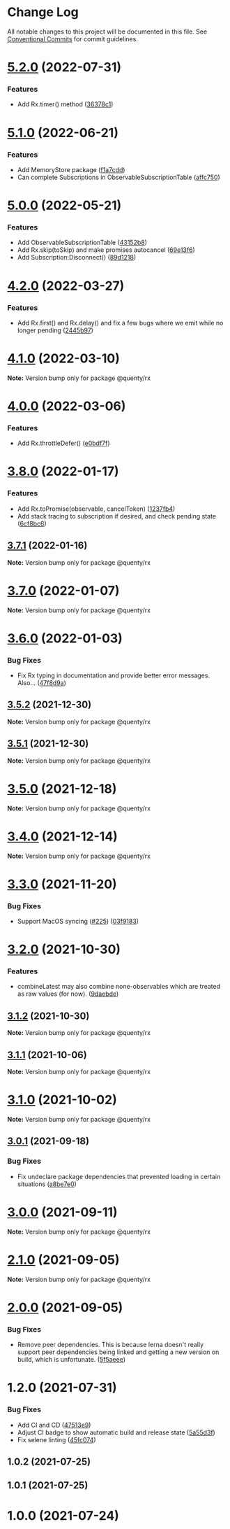 # Change Log

All notable changes to this project will be documented in this file.
See [Conventional Commits](https://conventionalcommits.org) for commit guidelines.

# [5.2.0](https://github.com/Quenty/NevermoreEngine/compare/@quenty/rx@5.1.0...@quenty/rx@5.2.0) (2022-07-31)


### Features

* Add Rx.timer() method ([36378c1](https://github.com/Quenty/NevermoreEngine/commit/36378c1d7fc4948d3e455a6bca487bc3552a5a6c))





# [5.1.0](https://github.com/Quenty/NevermoreEngine/compare/@quenty/rx@5.0.0...@quenty/rx@5.1.0) (2022-06-21)


### Features

* Add MemoryStore package ([f1a7cdd](https://github.com/Quenty/NevermoreEngine/commit/f1a7cddcb8e41b7dbf3898233e846925cbea2740))
* Can complete Subscriptions in ObservableSubscriptionTable ([affc750](https://github.com/Quenty/NevermoreEngine/commit/affc750beeeeae8b28f5d04174410596bec57806))





# [5.0.0](https://github.com/Quenty/NevermoreEngine/compare/@quenty/rx@4.2.0...@quenty/rx@5.0.0) (2022-05-21)


### Features

* Add ObservableSubscriptionTable ([43152b8](https://github.com/Quenty/NevermoreEngine/commit/43152b876dda2f752c457eef8932bed27170ac9a))
* Add Rx.skip(toSkip) and make promises autocancel ([69e13f6](https://github.com/Quenty/NevermoreEngine/commit/69e13f6f368f238e64868eecd358f6a6aff76e02))
* Add Subscription:Disconnect() ([89d1218](https://github.com/Quenty/NevermoreEngine/commit/89d1218c8c7b5d5988d272561c2011df0e58a75c))





# [4.2.0](https://github.com/Quenty/NevermoreEngine/compare/@quenty/rx@4.1.0...@quenty/rx@4.2.0) (2022-03-27)


### Features

* Add Rx.first() and Rx.delay() and fix a few bugs where we emit while no longer pending ([2445b97](https://github.com/Quenty/NevermoreEngine/commit/2445b97a8478590196fdfb5b8fd8121d81a0a5a8))





# [4.1.0](https://github.com/Quenty/NevermoreEngine/compare/@quenty/rx@4.0.0...@quenty/rx@4.1.0) (2022-03-10)

**Note:** Version bump only for package @quenty/rx





# [4.0.0](https://github.com/Quenty/NevermoreEngine/compare/@quenty/rx@3.8.0...@quenty/rx@4.0.0) (2022-03-06)


### Features

* Add Rx.throttleDefer() ([e0bdf7f](https://github.com/Quenty/NevermoreEngine/commit/e0bdf7f1220e66923fe275b323afd153d87f6351))





# [3.8.0](https://github.com/Quenty/NevermoreEngine/compare/@quenty/rx@3.7.1...@quenty/rx@3.8.0) (2022-01-17)


### Features

* Add Rx.toPromise(observable, cancelToken) ([1237fb4](https://github.com/Quenty/NevermoreEngine/commit/1237fb4155bb9bcca94ffd5f618fcea60026f694))
* Add stack tracing to subscription if desired, and check pending state ([6cf8bc6](https://github.com/Quenty/NevermoreEngine/commit/6cf8bc6ab5916a0a2c237a2552fd9901dca1a756))





## [3.7.1](https://github.com/Quenty/NevermoreEngine/compare/@quenty/rx@3.7.0...@quenty/rx@3.7.1) (2022-01-16)

**Note:** Version bump only for package @quenty/rx





# [3.7.0](https://github.com/Quenty/NevermoreEngine/compare/@quenty/rx@3.6.0...@quenty/rx@3.7.0) (2022-01-07)

**Note:** Version bump only for package @quenty/rx





# [3.6.0](https://github.com/Quenty/NevermoreEngine/compare/@quenty/rx@3.5.2...@quenty/rx@3.6.0) (2022-01-03)


### Bug Fixes

* Fix Rx typing in documentation and provide better error messages. Also... ([47f8d9a](https://github.com/Quenty/NevermoreEngine/commit/47f8d9a17f814b81d4cb239c78b3a7075280e2cc))





## [3.5.2](https://github.com/Quenty/NevermoreEngine/compare/@quenty/rx@3.5.1...@quenty/rx@3.5.2) (2021-12-30)

**Note:** Version bump only for package @quenty/rx





## [3.5.1](https://github.com/Quenty/NevermoreEngine/compare/@quenty/rx@3.5.0...@quenty/rx@3.5.1) (2021-12-30)

**Note:** Version bump only for package @quenty/rx





# [3.5.0](https://github.com/Quenty/NevermoreEngine/compare/@quenty/rx@3.4.0...@quenty/rx@3.5.0) (2021-12-18)

**Note:** Version bump only for package @quenty/rx





# [3.4.0](https://github.com/Quenty/NevermoreEngine/compare/@quenty/rx@3.3.0...@quenty/rx@3.4.0) (2021-12-14)

**Note:** Version bump only for package @quenty/rx





# [3.3.0](https://github.com/Quenty/NevermoreEngine/compare/@quenty/rx@3.2.0...@quenty/rx@3.3.0) (2021-11-20)


### Bug Fixes

* Support MacOS syncing ([#225](https://github.com/Quenty/NevermoreEngine/issues/225)) ([03f9183](https://github.com/Quenty/NevermoreEngine/commit/03f918392c6a5bdd33f8a17c38de371d1e06c67a))





# [3.2.0](https://github.com/Quenty/NevermoreEngine/compare/@quenty/rx@3.1.2...@quenty/rx@3.2.0) (2021-10-30)


### Features

* combineLatest may also combine none-observables which are treated as raw values (for now). ([9daebde](https://github.com/Quenty/NevermoreEngine/commit/9daebde70584cee5c0e71d1faa92b2d6249cf644))





## [3.1.2](https://github.com/Quenty/NevermoreEngine/compare/@quenty/rx@3.1.1...@quenty/rx@3.1.2) (2021-10-30)

**Note:** Version bump only for package @quenty/rx





## [3.1.1](https://github.com/Quenty/NevermoreEngine/compare/@quenty/rx@3.1.0...@quenty/rx@3.1.1) (2021-10-06)

**Note:** Version bump only for package @quenty/rx





# [3.1.0](https://github.com/Quenty/NevermoreEngine/compare/@quenty/rx@3.0.1...@quenty/rx@3.1.0) (2021-10-02)

**Note:** Version bump only for package @quenty/rx





## [3.0.1](https://github.com/Quenty/NevermoreEngine/compare/@quenty/rx@3.0.0...@quenty/rx@3.0.1) (2021-09-18)


### Bug Fixes

* Fix undeclare package dependencies that prevented loading in certain situations ([a8be7e0](https://github.com/Quenty/NevermoreEngine/commit/a8be7e06a06506a71257862429934e2ed0f6f56b))





# [3.0.0](https://github.com/Quenty/NevermoreEngine/compare/@quenty/rx@2.1.0...@quenty/rx@3.0.0) (2021-09-11)

**Note:** Version bump only for package @quenty/rx





# [2.1.0](https://github.com/Quenty/NevermoreEngine/compare/@quenty/rx@2.0.0...@quenty/rx@2.1.0) (2021-09-05)

**Note:** Version bump only for package @quenty/rx





# [2.0.0](https://github.com/Quenty/NevermoreEngine/compare/@quenty/rx@1.2.0...@quenty/rx@2.0.0) (2021-09-05)


### Bug Fixes

* Remove peer dependencies. This is because lerna doesn't really support peer dependencies being linked and getting a new version on build, which is unfortunate. ([5f5aeee](https://github.com/Quenty/NevermoreEngine/commit/5f5aeeea8de9975435309e53679f0ef7064f9dd0))





# 1.2.0 (2021-07-31)


### Bug Fixes

* Add CI and CD ([47513e9](https://github.com/Quenty/NevermoreEngine/commit/47513e9b568162707534af132396dd8756947dd3))
* Adjust CI badge to show automatic build and release state ([5a55d3f](https://github.com/Quenty/NevermoreEngine/commit/5a55d3f19bf8d66a760d67da9b56ed47fab74656))
* Fix selene linting ([45fc074](https://github.com/Quenty/NevermoreEngine/commit/45fc07489ee59127ac6582689f19a0e87c1e5b5a))



## 1.0.2 (2021-07-25)



## 1.0.1 (2021-07-25)



# 1.0.0 (2021-07-24)
